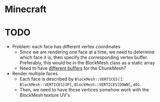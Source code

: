 # Minecraft

# TODO
- Problem: each face has different vertex coordinates
    - Since we are rendering one face at a time, we need to determine which face it is, then specify the corresponding vertex buffer. Preferably, this would be in
      the BlockMesh class as a static array
    - Need to have [different buffers](https://stackoverflow.com/questions/8757212/opengles-2-0-separate-buffers-for-vertices-colors-and-texture-coordinates) for the ChunkMesh?
- Render multiple faces
    - Each face is described by `BlockMesh::VERTICES[]`: `BlockMesh::VERTICES[UP]`, `BlockMesh::VERTICES[DOWN]`, etc.
    - Then, we need to have those vertices somehow work with the BlockMesh texture UV's
